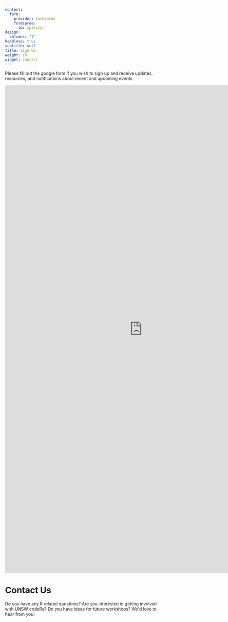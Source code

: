 ```yaml
---
content:
  form:
    provider: formspree
    formspree:
      id: xpzkzzyr
design:
  columns: "1"
headless: true
subtitle: null
title: Sign Up
weight: 10
widget: contact
---
```


Please fill out the google form if you wish to sign up and receive updates, resources, and notifications about recent and upcoming events. 

<iframe src="https://docs.google.com/forms/d/e/1FAIpQLSeeNPxDL0eoZYpBgYN0kXMbnWxK1ZFbdYFi-yO21DxjgUlfbw/viewform?embedded=true" width="900" height="1600" frameborder="0" marginheight="0" marginwidth="0">Loading…</iframe>

# Contact Us

Do you have any R related questions? Are you interested in getting involved with UNSW codeRs? Do you have ideas for future workshops? We'd love to hear from you! 
